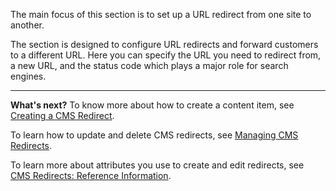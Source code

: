 The main focus of this section is to set up a URL redirect from one site to another. 

The section is designed to configure URL redirects and forward customers to a different URL. Here you can specify the URL you need to redirect from, a new URL, and the status code which plays a major role for search engines.
***
**What's next?**
To know more about how to create a content item, see [Creating a CMS Redirect](https://documentation.spryker.com/v4/docs/creating-cms-redirects).

To learn how to update and delete CMS redirects, see [Managing CMS Redirects](https://documentation.spryker.com/v4/docs/managing-cms-redirects).

To learn more about attributes you use to create and edit redirects, see [CMS Redirects: Reference Information](https://documentation.spryker.com/v4/docs/cms-redirects-references).
